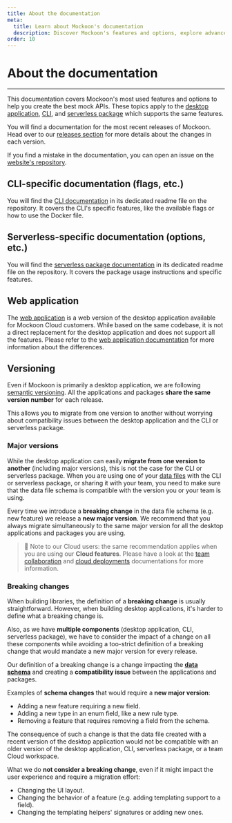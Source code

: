 ```yaml
---
title: About the documentation
meta:
  title: Learn about Mockoon's documentation
  description: Discover Mockoon's features and options, explore advanced topics and learn how to create fast and free mock API JSON servers.
order: 10
---
```


# About the documentation

---

This documentation covers Mockoon's most used features and options to help you create the best mock APIs. These topics apply to the [desktop application](/download/), [CLI](/cli/), and [serverless package](/serverless/) which supports the same features.

You will find a documentation for the most recent releases of Mockoon. Head over to our [releases section](/releases/) for more details about the changes in each version.

If you find a mistake in the documentation, you can open an issue on the [website's repository](https://github.com/mockoon/mockoon.com).

## CLI-specific documentation (flags, etc.)

You will find the [CLI documentation](https://github.com/mockoon/mockoon/blob/main/packages/cli/README.md) in its dedicated readme file on the repository. It covers the CLI's specific features, like the available flags or how to use the Docker file.

## Serverless-specific documentation (options, etc.)

You will find the [serverless package documentation](https://github.com/mockoon/mockoon/blob/main/packages/serverless/README.md) in its dedicated readme file on the repository. It covers the package usage instructions and specific features.

## Web application

The [web application](docs:mockoon-cloud/web-application) is a web version of the desktop application available for Mockoon Cloud customers. While based on the same codebase, it is not a direct replacement for the desktop application and does not support all the features. Please refer to the [web application documentation](docs:mockoon-cloud/web-application#ui-differences) for more information about the differences.

## Versioning

Even if Mockoon is primarily a desktop application, we are following [semantic versioning](https://semver.org/). All the applications and packages **share the same version number** for each release.

This allows you to migrate from one version to another without worrying about compatibility issues between the desktop application and the CLI or serverless package.

### Major versions

While the desktop application can easily **migrate from one version to another** (including major versions), this is not the case for the CLI or serverless package. When you are using one of your [data files](docs:mockoon-data-files/data-files-location) with the CLI or serverless package, or sharing it with your team, you need to make sure that the data file schema is compatible with the version you or your team is using.

Every time we introduce a **breaking change** in the data file schema (e.g. new feature) we release a **new major version**. We recommend that you always migrate simultaneously to the same major version for all the desktop applications and packages you are using.

> 📝 Note to our Cloud users: the same recommendation applies when you are using our **Cloud features**. Please have a look at the [team collaboration](docs:mockoon-cloud/data-synchronization-team-collaboration#major-versions-migrations) and [cloud deployments](docs:mockoon-cloud/api-mock-cloud-deployments#major-versions-migrations) documentations for more information.

### Breaking changes

When building libraries, the definition of a **breaking change** is usually straightforward. However, when building desktop applications, it's harder to define what a breaking change is.

Also, as we have **multiple components** (desktop application, CLI, serverless package), we have to consider the impact of a change on all these components while avoiding a too-strict definition of a breaking change that would mandate a new major version for every release.

Our definition of a breaking change is a change impacting the [**data schema**](docs:mockoon-data-files/data-files-location) and creating a **compatibility issue** between the applications and packages.

Examples of **schema changes** that would require a **new major version**:

- Adding a new feature requiring a new field.
- Adding a new type in an enum field, like a new rule type.
- Removing a feature that requires removing a field from the schema.

The consequence of such a change is that the data file created with a recent version of the desktop application would not be compatible with an older version of the desktop application, CLI, serverless package, or a team Cloud workspace.

What we do **not consider a breaking change**, even if it might impact the user experience and require a migration effort:

- Changing the UI layout.
- Changing the behavior of a feature (e.g. adding templating support to a field).
- Changing the templating helpers' signatures or adding new ones.

